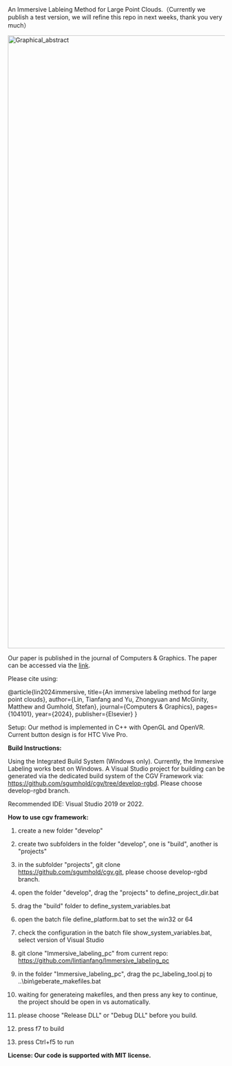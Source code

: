 An Immersive Lableing Method for Large Point Clouds.（Currently we publish a test version, we will refine this repo in next weeks, thank you very much）

<img width="1424" alt="Graphical_abstract" src="https://github.com/user-attachments/assets/e60ef5e1-9d7f-4328-a0c6-1289a146684a">


Our paper is published in the journal of Computers & Graphics. The paper can be accessed via the [link](https://www.sciencedirect.com/science/article/pii/S009784932400236X).

Please cite using:

  @article{lin2024immersive,
    title={An immersive labeling method for large point clouds},
    author={Lin, Tianfang and Yu, Zhongyuan and McGinity, Matthew and Gumhold, Stefan},
    journal={Computers \& Graphics},
    pages={104101},
    year={2024},
    publisher={Elsevier}
  }

Setup: Our method is implemented in C++ with OpenGL and OpenVR. Current button design is for HTC Vive Pro.

**Build Instructions:**

Using the Integrated Build System (Windows only). Currently, the Immersive Labeling works best on Windows. A Visual Studio project for building can be generated via the dedicated build system of the CGV Framework via: https://github.com/sgumhold/cgv/tree/develop-rgbd. Please choose develop-rgbd branch.

Recommended IDE: Visual Studio 2019 or 2022.

**How to use cgv framework:**
1. create a new folder "develop"
2. create two subfolders in the folder "develop", one is "build", another is "projects"
3. in the subfolder "projects", git clone https://github.com/sgumhold/cgv.git, please choose develop-rgbd branch.
4. open the folder "develop", drag the "projects" to define_project_dir.bat
5. drag the "build" folder to define_system_variables.bat
6. open the batch file define_platform.bat to set the win32 or 64
7. check the configuration in the batch file show_system_variables.bat, select version of Visual Studio

8. git clone "Immersive_labeling_pc" from current repo: https://github.com/lintianfang/Immersive_labeling_pc
9. in the folder "Immersive_labeling_pc", drag the pc_labeling_tool.pj to ..\bin\geberate_makefiles.bat
10. waiting for generateing makefiles, and then press any key to continue, the project should be open in vs automatically.
11. please choose "Release DLL" or "Debug DLL" before you build.
12. press f7 to build
13. press Ctrl+f5 to run

**License: Our code is supported with MIT license.**

